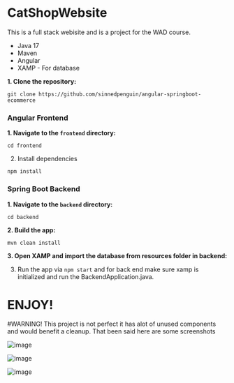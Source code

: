 # CatShopWebsite
This is a full stack webisite and is a project for the WAD course.

- Java 17
- Maven
- Angular
- XAMP - For database

**1. Clone the repository:**
```shell
git clone https://github.com/sinnedpenguin/angular-springboot-ecommerce
```

### Angular Frontend
**1. Navigate to the `frontend` directory:**
```shell
cd frontend
```

2. Install dependencies
```shell
npm install
```

### Spring Boot Backend

**1. Navigate to the `backend` directory:**
```shell
cd backend
```

**2. Build the app:**
```shell
mvn clean install
```

**3. Open XAMP and import the database from resources folder in backend:**

3. Run the app via `npm start` and for back end make sure xamp is initialized and run the BackendApplication.java.

# ENJOY!

#WARNING! 
This project is not perfect it has alot of unused components and would benefit a cleanup. That been said here are some screenshots 

![image](https://github.com/Gavril242/CatShopWebsite/assets/100515565/df95fe3f-0f60-4ca2-b8c2-79586da54716)

![image](https://github.com/Gavril242/CatShopWebsite/assets/100515565/79f23a0c-259b-449e-b85c-112558c11806)

![image](https://github.com/Gavril242/CatShopWebsite/assets/100515565/9b10a462-4424-4108-acd3-5c2147e17f28)
